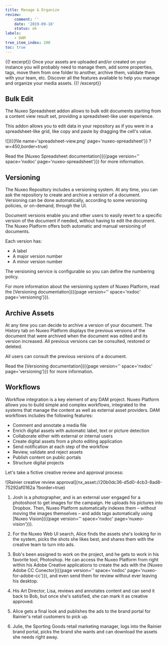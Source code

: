```yaml
---
title: Manage & Organize
review:
    comment: ''
    date: '2019-09-18'
    status: ok
labels:
    - DAM
tree_item_index: 200
toc: true
---
```


{{! excerpt}}
Once your assets are uploaded and/or created on your instance you will probably need to manage them, add some properties, tags, move them from one folder to another, archive them, validate them with your team, etc. Discover all the features available to help you manage and organize your media assets.
{{! /excerpt}}

## Bulk Edit

The Nuxeo Spreadsheet addon allows to bulk edit documents starting from a content view result set, providing a spreadsheet-like user experience.

This addon allows you to edit data in your repository as if you were in a spreadsheet-like grid, like copy and paste by dragging the cell's value.

![]({{file name='spreadsheet-view.png' page='nuxeo-spreadsheet'}} ?w=450,border=true)

Read the [Nuxeo Spreadsheet documentation]({{page version='' space='nxdoc' page='nuxeo-spreadsheet'}}) for more information.

## Versioning

The Nuxeo Repository includes a versioning system. At any time, you can ask the repository to create and archive a version of a document. Versioning can be done automatically, according to some versioning policies, or on-demand, through the UI.

Document versions enable you and other users to easily revert to a specific version of the document if needed, without having to edit the document. The Nuxeo Platform offers both automatic and manual versioning of documents.

Each version has:
- A label
- A major version number
- A minor version number

The versioning service is configurable so you can define the numbering policy.

For more information about the versioning system of Nuxeo Platform, read the [Versioning documentation]({{page version='' space='nxdoc' page='versioning'}}).

## Archive Assets

At any time you can decide to archive a version of your document. The History tab on Nuxeo Platform displays the previous versions of the document that were archived when the document was edited and its version increased. All previous versions can be consulted, restored or deleted.

All users can consult the previous versions of a document.

Read the [Versioning documentation]({{page version='' space='nxdoc' page='versioning'}}) for more information.

## Workflows


Workflow integration is a key element of any DAM project. Nuxeo Platform allows you to build simple and complex workflows, integrated to the systems that manage the content as well as external asset providers. DAM workflows includes the following features:

- Comment and annotate a media file
- Enrich digital assets with automatic label, text or picture detection
- Collaborate either with external or internal users
- Create digital assets from a photo editing application
- Send notification at each step of the workflow
- Review, validate and reject assets
- Publish content on public portals
- Structure digital projects

Let's take a fictive creative review and approval process:

![Rainier creative review approval](nx_asset://20b0dc36-d5d0-4cb3-8ad8-75292af0162a ?border=true)

1. Josh is a photographer, and is an external user engaged for a photoshoot to get images for the campaign. He uploads his pictures into Dropbox. Then, Nuxeo Platform automatically indexes them – without moving the images themselves – and adds tags automatically using [Nuxeo Vision]({{page version='' space='nxdoc' page='nuxeo-vision'}}).

1. For the Nuxeo Web UI search, Alice finds the assets she's looking for in the system, picks the shots she likes best, and shares them with the creative team to turn into ads.

1. Bob's been assigned to work on the project, and he gets to work in his favorite tool, Photoshop. He can access the Nuxeo Platform from right within his Adobe Creative applications to create the ads with the [Nuxeo Adobe CC Conector]({{page version='' space='nxdoc' page='nuxeo-for-adobe-cc'}}), and even send them for review without ever leaving his desktop.

1. His Art Director, Lisa, reviews and annotates content and can send it back to Bob, but once she's satisfied, she can mark it as creative approved.

1. Alice gets a final look and publishes the ads to the brand portal for Rainier's retail customers to pick up.

1. Julie, the Sporting Goods retail marketing manager, logs into the Rainier brand portal, picks the brand she wants and can download the assets she needs right away.

